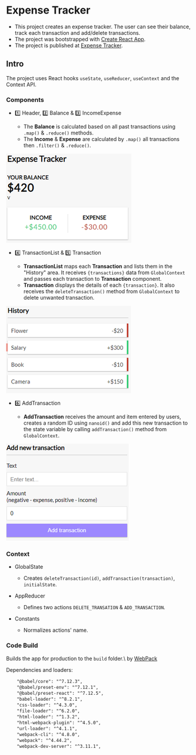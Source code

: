 # Expense Tracker

* This project creates an expense tracker. The user can see their balance, track each transaction and add/delete transactions. 
* The project was bootstrapped with [Create React App](https://github.com/facebook/create-react-app).
* The project is published at [Expense Tracker](https://xinwend.github.io/expense-tracker/).

## Intro

The project uses React hooks `useState`, `useReducer`, `useContext` and the Context API.

### Components

- :one: Header, :two: Balance & :three: IncomeExpense

  - The **Balance** is calculated based on all past transactions using `.map()` & `.reduce()` methods. 
  - The **Income** & **Expense** are calculated by `.map()` all transactions then `.filter()` & `.reduce()`.

![Image of header-balance](https://github.com/XinwenD/expense-tracker/blob/9106d8748e6d32afd670fd18cedc84000a64087d/imgs/header-balance.PNG)

- 4️⃣ TransactionList & 5️⃣ Transaction

  - **TransactionList** maps each **Transaction** and lists them in the "History" area. It receives `{transactions}` data from `GlobalContext` and passes each transaction to **Transaction** component.
  - **Transaction** displays the details of each `{transaction}`. It also receives the `deleteTransaction()` method from `GlobalContext` to delete unwanted transaction.

![Image of transaction history](https://github.com/XinwenD/expense-tracker/blob/9106d8748e6d32afd670fd18cedc84000a64087d/imgs/transactionlist.PNG)

- 6️⃣ AddTransaction

  - **AddTransaction** receives the amount and item entered by users, creates a random ID using `nanoid()` and add this new transaction to the state variable by calling `addTransaction()` method from `GlobalContext`.

![Image of addtransaction](https://github.com/XinwenD/expense-tracker/blob/0aae7f37cf1be7331c55cdfb678e2669ce43a960/imgs/addtransaction.PNG)

### Context

* GlobalState
  - Creates `deleteTransaction(id)`, `addTransaction(transaction)`, `initialState`.

* AppReducer
  - Defines two actions `DELETE_TRANSATION` & `ADD_TRANSACTION`.

* Constants
  - Normalizes actions' name.

### Code Build

Builds the app for production to the `build` folder.\ by [WebPack](https://webpack.js.org/)

Dependencies and loaders:

```
    "@babel/core": "^7.12.3",
    "@babel/preset-env": "^7.12.1",
    "@babel/preset-react": "^7.12.5",
    "babel-loader": "^8.2.1",
    "css-loader": "^4.3.0",
    "file-loader": "^6.2.0",
    "html-loader": "^1.3.2",
    "html-webpack-plugin": "^4.5.0",
    "url-loader": "^4.1.1",
    "webpack-cli": "^4.8.0",
    "webpack": "^4.44.2",
    "webpack-dev-server": "^3.11.1",
```
